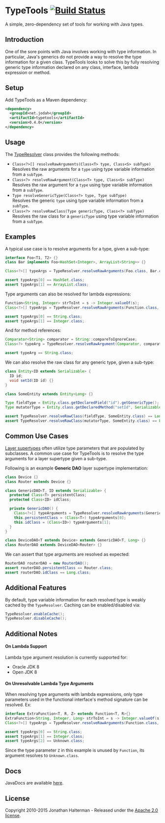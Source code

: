 # TypeTools [![Build Status](https://travis-ci.org/jhalterman/typetools.png)](https://travis-ci.org/jhalterman/typetools)

A simple, zero-dependency set of tools for working with Java types.

## Introduction

One of the sore points with Java involves working with type information. In particular, Java's generics do not provide a way to resolve the type information for a given class. TypeTools looks to solve this by fully resolving generic type information declared on any class, interface, lambda expression or method.

## Setup

Add TypeTools as a Maven dependency:

```xml
<dependency>
  <groupId>net.jodah</groupId>
  <artifactId>typetools</artifactId>
  <version>0.4.0</version>
</dependency>
```

## Usage

The [TypeResolver](http://jodah.net/typetools/javadoc/net/jodah/typetools/TypeResolver.html) class provides the following methods:

* `Class<?>[] resolveRawArguments(Class<T> type, Class<S> subType)`
<br>Resolves the raw arguments for a `type` using type variable information from a `subType`.
* `Class<?> resolveRawArgument(Class<T> type, Class<S> subType)`
<br>Resolves the raw argument for a `type` using type variable information from a `subType`.
* `Type resolveGenericType(Class<?> type, Type subType)`
<br>Resolves the generic `type` using type variable information from a `subType`.
* `Class<?> resolveRawClass(Type genericType, Class<?> subType)`
<br>Resolves the raw class for a `genericType` using type variable information from a `subType`. 

## Examples

A typical use case is to resolve arguments for a type, given a sub-type:

```java
interface Foo<T1, T2> {}
class Bar implements Foo<HashSet<Integer>, ArrayList<String>> {}

Class<?>[] typeArgs = TypeResolver.resolveRawArguments(Foo.class, Bar.class);

assert typeArgs[0] == HashSet.class;
assert typeArgs[1] == ArrayList.class;
```

Type arguments can also be resolved for lambda expressions:

```java
Function<String, Integer> strToInt = s -> Integer.valueOf(s);
Class<?>[] typeArgs = TypeResolver.resolveRawArguments(Function.class, strToInt.getClass());

assert typeArgs[0] == String.class;
assert typeArgs[1] == Integer.class;
```

And for method references:

```java
Comparator<String> comparator = String::compareToIgnoreCase;
Class<?> typeArg = TypeResolver.resolveRawArgument(Comparator, comparator.getClass());

assert typeArg == String.class;
```

We can also resolve the raw class for any generic type, given a sub-type:

```java
class Entity<ID extends Serializable> {
  ID id;
  void setId(ID id) {}
}

class SomeEntity extends Entity<Long> {}

Type fieldType = Entity.class.getDeclaredField("id").getGenericType();
Type mutatorType = Entity.class.getDeclaredMethod("setId", Serializable.class).getGenericParameterTypes()[0];

assert TypeResolver.resolveRawClass(fieldType, SomeEntity.class) == Long.class;
assert TypeResolver.resolveRawClass(mutatorType, SomeEntity.class) == Long.class;
```

## Common Use Cases

[Layer supertypes](http://martinfowler.com/eaaCatalog/layerSupertype.html) often utilize type parameters that are populated by subclasses. A common use case for TypeTools is to resolve the type arguments for a layer supertype given a sub-type. 

Following is an example **Generic DAO** layer supertype implementation:

```java
class Device {}
class Router extends Device {}

class GenericDAO<T, ID extends Serializable> {
  protected Class<T> persistentClass;
  protected Class<ID> idClass;

  private GenericDAO() {
    Class<?>[] typeArguments = TypeResolver.resolveRawArguments(GenericDAO.class, getClass());
    this.persistentClass = (Class<T>) typeArguments[0];
    this.idClass = (Class<ID>) typeArguments[1];
  }
}

class DeviceDAO<T extends Device> extends GenericDAO<T, Long> {}
class RouterDAO extends DeviceDAO<Router> {}
```

We can assert that type arguments are resolved as expected:

```java
RouterDAO routerDAO = new RouterDAO();
assert routerDAO.persistentClass == Router.class;
assert routerDAO.idClass == Long.class;
```

## Additional Features

By default, type variable information for each resolved type is weakly cached by the `TypeResolver`. Caching can be enabled/disabled via:

```java
TypeResolver.enableCache();
TypeResolver.disableCache();
```

## Additional Notes

#### On Lambda Support

Lambda type argument resolution is currently supported for:

* Oracle JDK 8
* Open JDK 8

#### On Unresolvable Lambda Type Arguments

When resolving type arguments with lambda expressions, only type parameters used in the functional interface's method signature can be resolved. Ex:

```java
interface ExtraFunction<T, R, Z> extends Function<T, R>{}
ExtraFunction<String, Integer, Long> strToInt = s -> Integer.valueOf(s);
Class<?>[] typeArgs = TypeResolver.resolveRawArguments(Function.class, strToInt.getClass());

assert typeArgs[0] == String.class;
assert typeArgs[1] == Integer.class;
assert typeArgs[2] == Unknown.class;
```

Since the type parameter `Z` in this example is unused by `Function`, its argument resolves to `Unknown.class`.

## Docs

JavaDocs are available [here](https://jhalterman.github.com/typetools/javadoc).

## License

Copyright 2010-2015 Jonathan Halterman - Released under the [Apache 2.0 license](http://www.apache.org/licenses/LICENSE-2.0.html).
